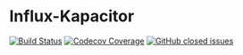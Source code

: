 # Influx-Kapacitor

[![Build Status](https://travis-ci.com/stevehebert/influx-kapacitor.svg?branch=master)](https://travis-ci.com/stevehebert/influx-kapacitor) [![Codecov Coverage](https://img.shields.io/codecov/c/github/stevehebert/influx-kapacitor/master.svg)](https://codecov.io/gh/stevehebert/influx-kapacitor)
[![GitHub closed issues](https://img.shields.io/github/issues-closed/stevehebert/influx-kapacitor.svg)](https://github.com/stevehebert/influx-kapacitor/issues?q=is%3Aissue+is%3Aclosed)


